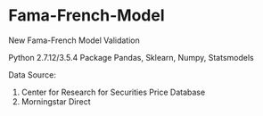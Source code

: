 # Fama-French-Model
New Fama-French Model Validation


Python 2.7.12/3.5.4
Package Pandas, Sklearn, Numpy, Statsmodels

Data Source:
1) Center for Research for Securities Price Database
2) Morningstar Direct
